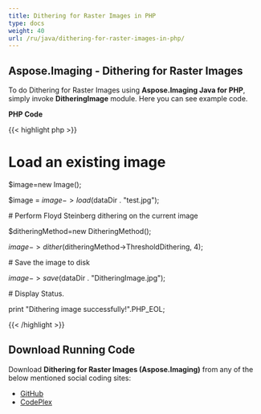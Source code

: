 ```yaml
---
title: Dithering for Raster Images in PHP
type: docs
weight: 40
url: /ru/java/dithering-for-raster-images-in-php/
---
```


## **Aspose.Imaging - Dithering for Raster Images**
To do Dithering for Raster Images using **Aspose.Imaging Java for PHP**, simply invoke **DitheringImage** module. Here you can see example code.

**PHP Code**

{{< highlight php >}}

 # Load an existing image

$image=new Image();

$image = $image->load($dataDir . "test.jpg");

\# Perform Floyd Steinberg dithering on the current image

$ditheringMethod=new DitheringMethod();

$image->dither($ditheringMethod->ThresholdDithering, 4);

\# Save the image to disk

$image->save($dataDir . "DitheringImage.jpg");

\# Display Status.

print "Dithering image successfully!".PHP_EOL;

{{< /highlight >}}
## **Download Running Code**
Download **Dithering for Raster Images (Aspose.Imaging)** from any of the below mentioned social coding sites:

- [GitHub](https://github.com/aspose-imaging/Aspose.Imaging-for-Java/blob/master/Plugins/Aspose_Imaging_Java_for_PHP/src/aspose/imaging/ManagingRasterFormats/DitheringImage.php)
- [CodePlex](https://archive.codeplex.com/?p=asposeimagingjavaphp#src/aspose/imaging/ManagingRasterFormats/DitheringImage.php)
